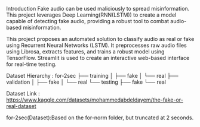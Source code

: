 Introduction
Fake audio can be used maliciously to spread misinformation. This project leverages Deep Learning(RNN(LSTM)) to create a model capable of detecting fake audio, providing a robust tool to combat audio-based misinformation.

This project proposes an automated solution to classify audio as real or fake using Recurrent Neural Networks (LSTM).
It preprocesses raw audio files using Librosa, extracts features, and trains a robust model using TensorFlow.
Streamlit is used to create an interactive web-based interface for real-time testing.

Dataset
Hierarchy :
for-2sec
  ├── training
  │     ├── fake
  │     └── real
  ├── validation
  │     ├── fake
  │     └── real
  └── testing
        ├── fake
        └── real

Dataset Link : https://www.kaggle.com/datasets/mohammedabdeldayem/the-fake-or-real-dataset

for-2sec(Dataset):Based on the for-norm folder, but truncated at 2 seconds.
